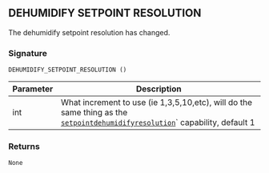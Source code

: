 ## DEHUMIDIFY SETPOINT RESOLUTION

The  dehumidify setpoint resolution has changed.

### Signature

`DEHUMIDIFY_SETPOINT_RESOLUTION ()`


| Parameter | Description |
| --- | --- |
| int | What increment to use (ie 1,3,5,10,etc), will do the same thing as the [`setpointdehumidifyresolution`][1]\` capability, default 1 |


### Returns

`None`





[1]:	https://snap-one.github.io/docs-driverworks-proxyprotocol/#thermostat-capabilities